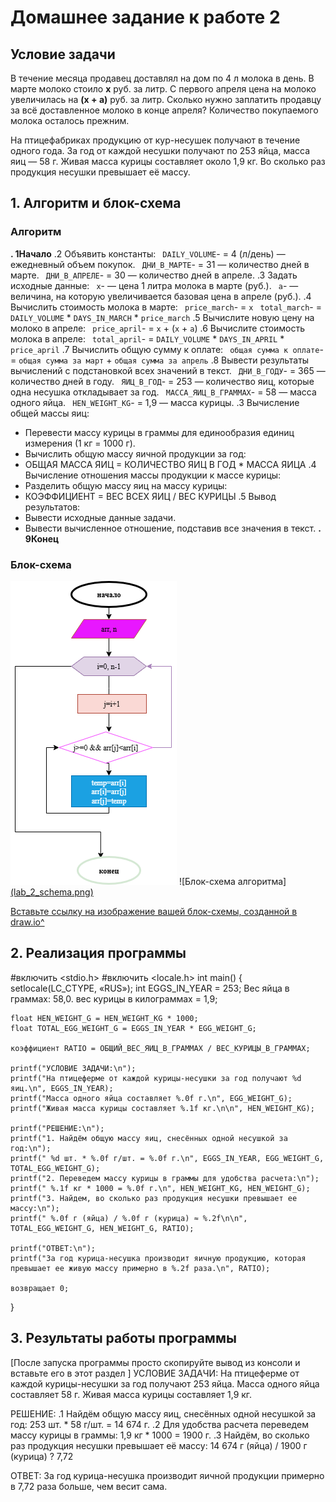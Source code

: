 # Домашнее задание к работе 2

## Условие задачи
В течение месяца продавец доставлял на дом по 4 л молока в день. В марте молоко стоило **x** руб. за литр. С первого апреля цена на молоко увеличилась на **(x + a)** руб. за литр. Сколько нужно заплатить продавцу за всё доставленное молоко в конце апреля? Количество покупаемого молока осталось прежним.

На птицефабриках продукцию от кур-несушек получают в течение одного года. За год от каждой несушки получают по 253 яйца, масса яиц — 58 г. Живая масса курицы составляет около 1,9 кг. Во сколько раз продукция несушки превышает её массу.
## 1. Алгоритм и блок-схема

### Алгоритм
**. 1Начало**
.2 Объявить константы:
   ` DAILY_VOLUME`- = 4 (л/день) — ежедневный объем покупок.
   ` ДНИ_В_МАРТЕ`- = 31 — количество дней в марте.
   ` ДНИ_В_АПРЕЛЕ`- = 30 — количество дней в апреле.
.3 Задать исходные данные:
   ` x`- — цена 1 литра молока в марте (руб.).
   ` a`- — величина, на которую увеличивается базовая цена в апреле (руб.).
.4 Вычислить стоимость молока в марте:
   ` price_march`- = `x`
   ` total_march`- = `DAILY_VOLUME` * `DAYS_IN_MARCH` * `price_march`
.5 Вычислите новую цену на молоко в апреле:
   ` price_april`- = `x` + (`x` + `a`)
.6 Вычислите стоимость молока в апреле:
   ` total_april`- = `DAILY_VOLUME` * `DAYS_IN_APRIL` * `price_april`
.7 Вычислить общую сумму к оплате:
   ` общая сумма к оплате`- = `общая сумма за март` + `общая сумма за апрель`
.8 Вывести результаты вычислений с подстановкой всех значений в текст.
   ` ДНИ_В_ГОДУ`- = 365 — количество дней в году.
   ` ЯИЦ_В_ГОД`- = 253 — количество яиц, которые одна несушка откладывает за год.
   ` МАССА_ЯИЦ_В_ГРАММАХ`- = 58 — масса одного яйца.
   ` HEN_WEIGHT_KG`- = 1,9 — масса курицы.
.3 Вычисление общей массы яиц:
   - Перевести массу курицы в граммы для единообразия единиц измерения (1 кг = 1000 г).
   - Вычислить общую массу яичной продукции за год:
   - ОБЩАЯ МАССА ЯИЦ = КОЛИЧЕСТВО ЯИЦ В ГОД * МАССА ЯИЦА
.4 Вычисление отношения массы продукции к массе курицы:
   - Разделить общую массу яиц на массу курицы:
   - КОЭФФИЦИЕНТ = ВЕС ВСЕХ ЯИЦ / ВЕС КУРИЦЫ
.5 Вывод результатов:
   - Вывести исходные данные задачи.
   - Вывести вычисленное отношение, подставив все значения в текст.
**. 9Конец**

### Блок-схема
![Блок-схема алгоритма](lab_2_schema.png) 
![Блок-схема алгоритма][(lab_2_schema.png) ](https://app.diagrams.net/#Lsaprykin.drawio.png#%7B%22pageId%22%3A%22BSldnmuLx-TfrJCFuZIL%22%7D)


 [Вставьте ссылку на изображение вашей блок-схемы, созданной в draw.io^](# "как lab_2_schema.png")


## 2. Реализация программы

<!-- Вставьте код программы-->
#включить <stdio.h>
#включить <locale.h> 
int main() {
 setlocale(LC_CTYPE, «RUS»);
 int EGGS_IN_YEAR = 253;
 Вес яйца в граммах: 58,0.
 вес курицы в килограммах = 1,9;

    float HEN_WEIGHT_G = HEN_WEIGHT_KG * 1000;
    float TOTAL_EGG_WEIGHT_G = EGGS_IN_YEAR * EGG_WEIGHT_G;

    коэффициент RATIO = ОБЩИЙ_ВЕС_ЯИЦ_В_ГРАММАХ / ВЕС_КУРИЦЫ_В_ГРАММАХ;

    printf("УСЛОВИЕ ЗАДАЧИ:\n");
    printf("На птицеферме от каждой курицы-несушки за год получают %d яиц.\n", EGGS_IN_YEAR);
    printf("Масса одного яйца составляет %.0f г.\n", EGG_WEIGHT_G);
    printf("Живая масса курицы составляет %.1f кг.\n\n", HEN_WEIGHT_KG);

    printf("РЕШЕНИЕ:\n");
    printf("1. Найдём общую массу яиц, снесённых одной несушкой за год:\n");
    printf(" %d шт. * %.0f г/шт. = %.0f г.\n", EGGS_IN_YEAR, EGG_WEIGHT_G, TOTAL_EGG_WEIGHT_G);
    printf("2. Переведем массу курицы в граммы для удобства расчета:\n");
    printf(" %.1f кг * 1000 = %.0f г.\n", HEN_WEIGHT_KG, HEN_WEIGHT_G);
    printf("3. Найдем, во сколько раз продукция несушки превышает ее массу:\n");
    printf(" %.0f г (яйца) / %.0f г (курица) ≈ %.2f\n\n", TOTAL_EGG_WEIGHT_G, HEN_WEIGHT_G, RATIO);

    printf("ОТВЕТ:\n");
    printf("За год курица-несушка производит яичную продукцию, которая превышает ее живую массу примерно в %.2f раза.\n", RATIO);

    возвращает 0;
}

## 3. Результаты работы программы

[После запуска программы просто скопируйте вывод из консоли и вставьте его в этот раздел ]
УСЛОВИЕ ЗАДАЧИ:
На птицеферме от каждой курицы-несушки за год получают 253 яйца.
Масса одного яйца составляет 58 г.
Живая масса курицы составляет 1,9 кг.

РЕШЕНИЕ:
.1 Найдём общую массу яиц, снесённых одной несушкой за год:
 253 шт. * 58 г/шт. = 14 674 г.
.2 Для удобства расчета переведем массу курицы в граммы:
 1,9 кг * 1000 = 1900 г.
.3 Найдём, во сколько раз продукция несушки превышает её массу:
 14 674 г (яйца) / 1900 г (курица) ? 7,72

ОТВЕТ:
За год курица-несушка производит яичной продукции примерно в 7,72 раза больше, чем весит сама.
